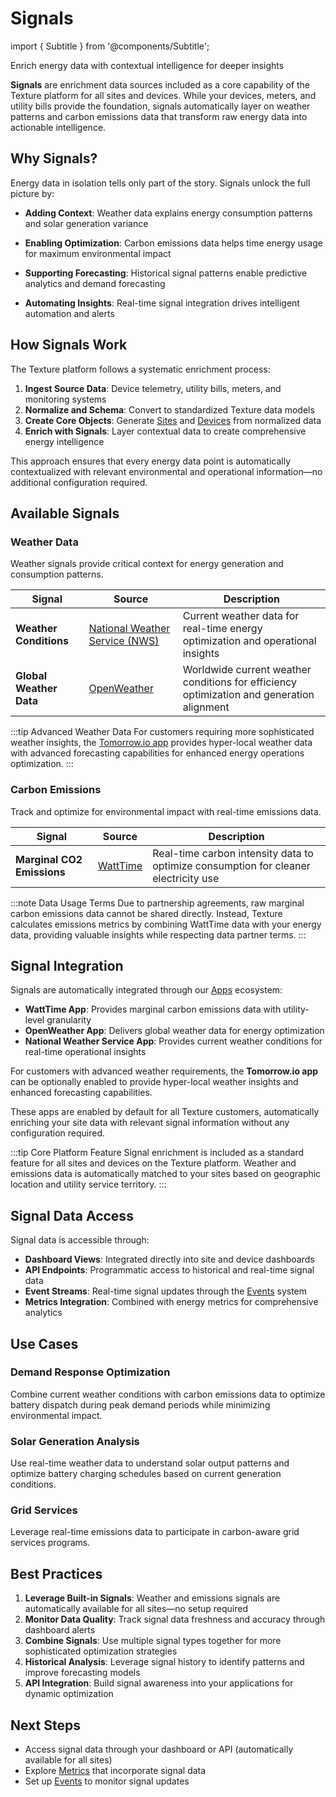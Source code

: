 # Signals

import { Subtitle } from '@components/Subtitle';

<Subtitle>Enrich energy data with contextual intelligence for deeper insights</Subtitle>

**Signals** are enrichment data sources included as a core capability of the Texture platform for all sites and devices. While your devices, meters, and utility bills provide the foundation, signals automatically layer on weather patterns and carbon emissions data that transform raw energy data into actionable intelligence.

## Why Signals?

Energy data in isolation tells only part of the story. Signals unlock the full picture by:

- **Adding Context**: Weather data explains energy consumption patterns and solar generation variance
- **Enabling Optimization**: Carbon emissions data helps time energy usage for maximum environmental impact

- **Supporting Forecasting**: Historical signal patterns enable predictive analytics and demand forecasting
- **Automating Insights**: Real-time signal integration drives intelligent automation and alerts

## How Signals Work

The Texture platform follows a systematic enrichment process:

1. **Ingest Source Data**: Device telemetry, utility bills, meters, and monitoring systems
2. **Normalize and Schema**: Convert to standardized Texture data models
3. **Create Core Objects**: Generate [Sites](/platform-concepts/sites) and [Devices](/platform-concepts/devices) from normalized data
4. **Enrich with Signals**: Layer contextual data to create comprehensive energy intelligence

This approach ensures that every energy data point is automatically contextualized with relevant environmental and operational information—no additional configuration required.

## Available Signals

### Weather Data

Weather signals provide critical context for energy generation and consumption patterns.

| Signal | Source | Description |
|--------|--------|-------------|
| **Weather Conditions** | [National Weather Service (NWS)](/platform-concepts/apps) | Current weather data for real-time energy optimization and operational insights |
| **Global Weather Data** | [OpenWeather](/platform-concepts/apps) | Worldwide current weather conditions for efficiency optimization and generation alignment |

:::tip Advanced Weather Data
For customers requiring more sophisticated weather insights, the [Tomorrow.io app](/platform-concepts/apps) provides hyper-local weather data with advanced forecasting capabilities for enhanced energy operations optimization.
:::

### Carbon Emissions

Track and optimize for environmental impact with real-time emissions data.

| Signal | Source | Description |
|--------|--------|-------------|
| **Marginal CO2 Emissions** | [WattTime](/platform-concepts/apps) | Real-time carbon intensity data to optimize consumption for cleaner electricity use |

:::note Data Usage Terms
Due to partnership agreements, raw marginal carbon emissions data cannot be shared directly. Instead, Texture calculates emissions metrics by combining WattTime data with your energy data, providing valuable insights while respecting data partner terms.
:::



## Signal Integration

Signals are automatically integrated through our [Apps](/platform-concepts/apps) ecosystem:

- **WattTime App**: Provides marginal carbon emissions data with utility-level granularity
- **OpenWeather App**: Delivers global weather data for energy optimization
- **National Weather Service App**: Provides current weather conditions for real-time operational insights

For customers with advanced weather requirements, the **Tomorrow.io app** can be optionally enabled to provide hyper-local weather insights and enhanced forecasting capabilities.

These apps are enabled by default for all Texture customers, automatically enriching your site data with relevant signal information without any configuration required.

:::tip Core Platform Feature
Signal enrichment is included as a standard feature for all sites and devices on the Texture platform. Weather and emissions data is automatically matched to your sites based on geographic location and utility service territory.
:::

## Signal Data Access

Signal data is accessible through:

- **Dashboard Views**: Integrated directly into site and device dashboards
- **API Endpoints**: Programmatic access to historical and real-time signal data
- **Event Streams**: Real-time signal updates through the [Events](/platform-concepts/events) system
- **Metrics Integration**: Combined with energy metrics for comprehensive analytics

## Use Cases

### Demand Response Optimization

Combine current weather conditions with carbon emissions data to optimize battery dispatch during peak demand periods while minimizing environmental impact.

### Solar Generation Analysis

Use real-time weather data to understand solar output patterns and optimize battery charging schedules based on current generation conditions.



### Grid Services

Leverage real-time emissions data to participate in carbon-aware grid services programs.

## Best Practices

1. **Leverage Built-in Signals**: Weather and emissions signals are automatically available for all sites—no setup required
2. **Monitor Data Quality**: Track signal data freshness and accuracy through dashboard alerts
3. **Combine Signals**: Use multiple signal types together for more sophisticated optimization strategies
4. **Historical Analysis**: Leverage signal history to identify patterns and improve forecasting models
5. **API Integration**: Build signal awareness into your applications for dynamic optimization

## Next Steps


- Access signal data through your dashboard or API (automatically available for all sites)
- Explore [Metrics](/platform-concepts/metrics) that incorporate signal data
- Set up [Events](/platform-concepts/events) to monitor signal updates
